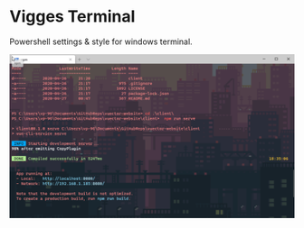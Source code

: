 # Vigges Terminal
Powershell settings &amp; style for windows terminal.

![Terminal demo](preview.gif)
